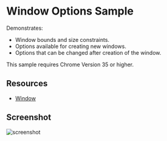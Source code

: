 
# Window Options Sample

Demonstrates:

* Window bounds and size constraints.
* Options available for creating new windows.
* Options that can be changed after creation of the window.

This sample requires Chrome Version 35 or higher.

## Resources

* [Window](http://developer.chrome.com/apps/app.window.html)

## Screenshot
![screenshot](https://raw.github.com/GoogleChrome/chrome-app-samples/master/window-options/assets/screenshot_1280_800.png)

